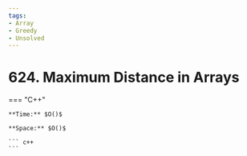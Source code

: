 ```yaml
---
tags:
- Array
- Greedy
- Unsolved
---
```



# 624. Maximum Distance in Arrays

=== "C++"

    **Time:** $O()$

    **Space:** $O()$

    ``` c++
    ```